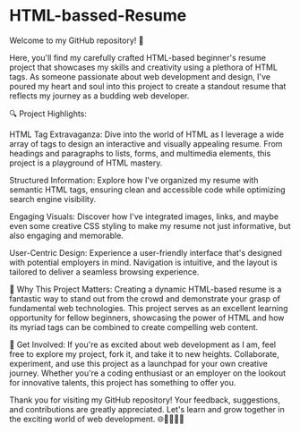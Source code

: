 # HTML-bassed-Resume
Welcome to my GitHub repository! 📁

Here, you'll find my carefully crafted HTML-based beginner's resume project that showcases my skills and creativity using a plethora of HTML tags. As someone passionate about web development and design, I've poured my heart and soul into this project to create a standout resume that reflects my journey as a budding web developer.

🔍 Project Highlights:

HTML Tag Extravaganza: Dive into the world of HTML as I leverage a wide array of tags to design an interactive and visually appealing resume. From headings and paragraphs to lists, forms, and multimedia elements, this project is a playground of HTML mastery.

Structured Information: Explore how I've organized my resume with semantic HTML tags, ensuring clean and accessible code while optimizing search engine visibility.

Engaging Visuals: Discover how I've integrated images, links, and maybe even some creative CSS styling to make my resume not just informative, but also engaging and memorable.

User-Centric Design: Experience a user-friendly interface that's designed with potential employers in mind. Navigation is intuitive, and the layout is tailored to deliver a seamless browsing experience.

🌟 Why This Project Matters:
Creating a dynamic HTML-based resume is a fantastic way to stand out from the crowd and demonstrate your grasp of fundamental web technologies. This project serves as an excellent learning opportunity for fellow beginners, showcasing the power of HTML and how its myriad tags can be combined to create compelling web content.

🚀 Get Involved:
If you're as excited about web development as I am, feel free to explore my project, fork it, and take it to new heights. Collaborate, experiment, and use this project as a launchpad for your own creative journey. Whether you're a coding enthusiast or an employer on the lookout for innovative talents, this project has something to offer you.

Thank you for visiting my GitHub repository! Your feedback, suggestions, and contributions are greatly appreciated. Let's learn and grow together in the exciting world of web development. 🌐👩‍💻👨‍💻
